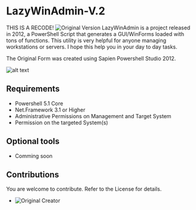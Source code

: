 # LazyWinAdmin-V.2
THIS IS A RECODE!
![Original Version](https://github.com/lazywinadmin/LazyWinAdmin_GUI)
LazyWinAdmin is a project released in 2012, a PowerShell Script that generates a GUI/WinForms loaded with tons of functions.
This utility is very helpful for anyone managing workstations or servers. I hope this help you in your day to day tasks.

The Original Form was created using Sapien Powershell Studio 2012.

![alt text](https://github.com/MinersWin/LazyWinAdmin_GUI/blob/master/Media/lwa-v0.4-main01.png "LazyWinAdmin")

## Requirements
 * Powershell 5.1 Core
 * Net.Framework 3.1 or Higher
 * Administrative Permissions on Management and Target System
 * Permission on the targeted System(s)

## Optional tools
 * Comming soon

## Contributions
You are welcome to contribute. Refer to the License for details.
* ![Original Creator](https://github.com/lazywinadmin/)